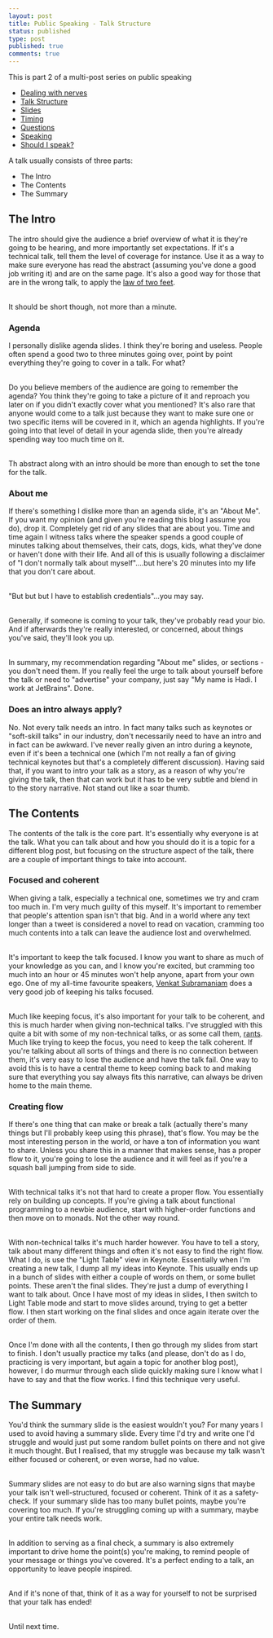 ```yaml
---
layout: post
title: Public Speaking - Talk Structure
status: published
type: post
published: true
comments: true 
---
```


This is part 2 of a multi-post series on public speaking

* [Dealing with nerves](/2018/08/15/public-speaking-dealing-with-nerves)
* [Talk Structure](/2018/08/19/public-speaking-talk-structure)
* [Slides](/2018/08/21/public-speaking-slides)
* [Timing](/2018/08/23/public-speaking-timing)
* [Questions](/2018/08/24/public-speaking-questions)
* [Speaking](/2018/08/26/public-speaking-speaking)
* [Should I speak?](2018/09/04/public-speaking-should-i-speak)

A talk usually consists of three parts:

* The Intro
* The Contents
* The Summary

## The Intro

The intro should give the audience a brief overview of what it is they're going to be hearing, and more importantly set expectations. If it's a technical talk, tell them the level of coverage for instance. Use it as a way to make sure everyone has read the abstract (assuming you've done a good job writing it) and are on the same page. It's also a good way for those that are in the wrong talk, to apply the [law of two feet](https://opensource.com/business/10/8/darwin-meets-dilbert-applying-law-two-feet-your-next-meeting). 

<br/>It should be short though, not more than a minute. 

### Agenda

I personally dislike agenda slides. I think they're boring and useless. People often spend a good two to three minutes going over, point by point everything they're going to cover in a talk. For what? 

<br/>Do you believe members of the audience are going to remember the agenda? You think they're going to take a picture of it and reproach you later on if you didn't exactly cover what you mentioned? It's also rare that anyone would come to a talk just because they want to make sure one or two specific items will be covered in it, which an agenda highlights. If you're going into that level of detail in your agenda slide, then you're already spending way too much time on it. 

<br/>Th abstract along with an intro should be more than enough to set the tone for the talk. 

### About me 

If there's something I dislike more than an agenda slide, it's an "About Me". If you want my opinion (and given you're reading this blog I assume you do), drop it. Completely get rid of any slides that are about you. Time and time again I witness talks where the speaker spends a good couple of minutes talking about themselves, their cats, dogs, kids, what they've done or haven't done with their life. And all of this is usually following a disclaimer of "I don't normally talk about myself"....but here's 20 minutes into my life that you don't care about.

<br/>
"But but but I have to establish credentials"...you may say.

<br/>Generally, if someone is coming to your talk, they've probably read your bio. And if afterwards they're really interested, or concerned, about things you've said, they'll look you up. 

<br/>In summary, my recommendation regarding "About me" slides, or sections - you don't need them. If you really feel the urge to talk about yourself before the talk or need to "advertise" your company, just say "My name is Hadi. I work at JetBrains". Done.


### Does an intro always apply?

No. Not every talk needs an intro. In fact many talks such as keynotes or "soft-skill talks" in our industry, don't necessarily need to have an intro and in fact can be awkward. I've never really given an intro during a keynote, even if it's been a technical one (which I'm not really a fan of giving technical keynotes but that's a completely different discussion). Having said that, if you want to intro your talk as a story, as a reason of why you're giving the talk, then that can work but it has to be very subtle and blend in to the story narrative. Not stand out like a soar thumb. 


## The Contents

The contents of the talk is the core part. It's essentially why everyone is at the talk. What you can talk about and how you should do it is a topic for a different blog post, but focusing on the structure aspect of the talk, there are a couple of important things to take into account. 

### Focused and coherent

When giving a talk, especially a technical one, sometimes we try and cram too much in. I'm very much guilty of this myself. It's important to remember that people's attention span isn't that big. And in a world where any text longer than a tweet is considered a novel to read on vacation, cramming too much contents into a talk can leave the audience lost and overwhelmed.

<br/>It's important to keep the talk focused. I know you want to share as much of your knowledge as you can, and I know you're excited, but cramming too much into an hour or 45 minutes won't help anyone, apart from your own ego. One of my all-time favourite speakers, 
[Venkat Subramaniam](https://twitter.com/venkat_s) does a very good job of keeping his talks focused. 


<br/>Much like keeping focus, it's also important for your talk to be coherent, and this is much harder when giving non-technical talks. I've struggled with this quite a bit with some of my non-technical talks, or as some call them, [rants](https://vimeo.com/181766947). Much like trying to keep the focus, you need to keep the talk coherent. If you're talking about all sorts of things and there is no connection between them, it's very easy to lose the audience and have the talk fail. One way to avoid this is to have a central theme to keep coming back to and making sure that everything you say always fits this narrative, can always be driven home to the main theme.  

### Creating flow

If there's one thing that can make or break a talk (actually there's many things but I'll probably keep using this phrase), that's flow. You may be the most interesting person in the world, or have a ton of information you want to share. Unless you share this in a manner that makes sense, has a proper flow to it, you're going to lose the audience and it will feel as if you're a squash ball jumping from side to side. 

<br/>With technical talks it's not that hard to create a proper flow. You essentially rely on building up concepts. If you're giving a talk about functional programming to a newbie audience, start with higher-order functions and then move on to monads. Not the other way round. 

<br/>With non-technical talks it's much harder however. You have to tell a story, talk about many different things and often it's not easy to find the right flow. What I do, is use the "Light Table" view in Keynote. Essentially when I'm creating a new talk, I dump all my ideas into Keynote. This usually ends up in a bunch of slides with either a couple of words on them, or some bullet points. These aren't the final slides. They're just a dump of everything I want to talk about. Once I have most of my ideas in slides, I then switch to Light Table mode and start to move slides around, trying to get a better flow. I then start working on the final slides and once again iterate over the order of them. 


<br/>Once I'm done with all the contents, I then go through my slides from start to finish. I don't usually practice my talks (and please, don't do as I do, practicing is very important, but again a topic for another blog post), however, I do murmur through each slide quickly making sure I know what I have to say and that the flow works. I find this technique very useful. 


## The Summary

You'd think the summary slide is the easiest wouldn't you? For many years I used to avoid having a summary slide. Every time I'd try and write one I'd struggle and would just put some random bullet points on there and not give it much thought. But I realised, that my struggle was because my talk wasn't either focused or coherent, or even worse, had no value. 

<br/>Summary slides are not easy to do but are also warning signs that maybe your talk isn't well-structured, focused or coherent. Think of it as a safety-check. If your summary slide has too many bullet points, maybe you're covering too much. If you're struggling coming up with a summary, maybe your entire talk needs work. 

<br/>In addition to serving as a final check, a summary is also extremely important to drive home the point(s) you're making, to remind people of your message or things you've covered. It's a perfect ending to a talk, an opportunity to leave people inspired. 


<br/>And if it's none of that, think of it as a way for yourself to not be surprised that your talk has ended! 


<br/>
Until next time. 


